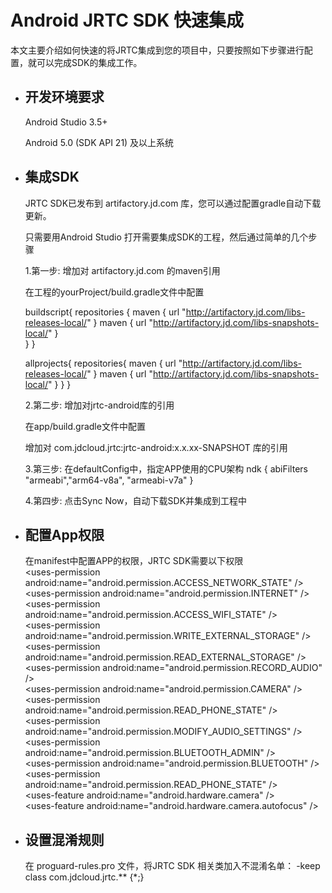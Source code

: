 # Android JRTC SDK 快速集成
本文主要介绍如何快速的将JRTC集成到您的项目中，只要按照如下步骤进行配置，就可以完成SDK的集成工作。

+ ## 开发环境要求
    Android Studio 3.5+

    Android 5.0 (SDK API 21) 及以上系统

+ ## 集成SDK
    JRTC SDK已发布到 artifactory.jd.com 库，您可以通过配置gradle自动下载更新。

    只需要用Android Studio 打开需要集成SDK的工程，然后通过简单的几个步骤

    1.第一步: 增加对 artifactory.jd.com 的maven引用

    在工程的yourProject/build.gradle文件中配置

    buildscript{
        repositories {
            maven { url "http://artifactory.jd.com/libs-releases-local/" }
            maven { url "http://artifactory.jd.com/libs-snapshots-local/" }        
        } 
    }

    allprojects{
        repositories{
            maven { url "http://artifactory.jd.com/libs-releases-local/" }
            maven { url "http://artifactory.jd.com/libs-snapshots-local/" }
        }
    }
   

    2.第二步: 增加对jrtc-android库的引用

    在app/build.gradle文件中配置

    增加对 com.jdcloud.jrtc:jrtc-android:x.x.xx-SNAPSHOT 库的引用

    3.第三步: 在defaultConfig中，指定APP使用的CPU架构
    ndk {
            abiFilters "armeabi","arm64-v8a", "armeabi-v7a"
        }

    4.第四步: 点击Sync Now，自动下载SDK并集成到工程中
+ ## 配置App权限
    在manifest中配置APP的权限，JRTC SDK需要以下权限<br>\<uses-permission android:name="android.permission.ACCESS_NETWORK_STATE" /><br>\<uses-permission android:name="android.permission.INTERNET" /><br>\<uses-permission android:name="android.permission.ACCESS_WIFI_STATE" /><br>\<uses-permission android:name="android.permission.WRITE_EXTERNAL_STORAGE" /><br>\<uses-permission android:name="android.permission.READ_EXTERNAL_STORAGE" /><br>\<uses-permission android:name="android.permission.RECORD_AUDIO" /><br>\<uses-permission android:name="android.permission.CAMERA" /><br>\<uses-permission android:name="android.permission.READ_PHONE_STATE" /><br>\<uses-permission android:name="android.permission.MODIFY_AUDIO_SETTINGS" /><br>\<uses-permission android:name="android.permission.BLUETOOTH_ADMIN" /><br>\<uses-permission android:name="android.permission.BLUETOOTH" /><br>\<uses-permission android:name="android.permission.READ_PHONE_STATE" /><br>\<uses-feature android:name="android.hardware.camera" /><br>\<uses-feature android:name="android.hardware.camera.autofocus" />
+ ## 设置混淆规则
    在 proguard-rules.pro 文件，将JRTC SDK 相关类加入不混淆名单：
    -keep class com.jdcloud.jrtc.** {*;}
